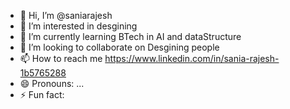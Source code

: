 - 👋 Hi, I’m @saniarajesh
- 👀 I’m interested in desgining 
- 🌱 I’m currently learning BTech in AI and dataStructure 
- 💞️ I’m looking to collaborate on Desgining people 
- 📫 How to reach me https://www.linkedin.com/in/sania-rajesh-1b5765288
- 😄 Pronouns: ...
- ⚡ Fun fact: 

<!---
saniarajesh/saniarajesh is a ✨ special ✨ repository because its `README.md` (this file) appears on your GitHub profile.
You can click the Preview link to take a look at your changes.
--->
